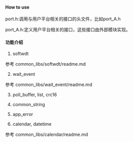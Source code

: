 #### How to use

port.h:调用与用户平台相关的接口的头文件，比如port_A.h

port_A.h:定义用户平台相关的接口，这些接口由外部模块实现。



#### 功能介绍
1) softwdt

参考 common_libs/softwdt/readme.md

2) wait_event

参考 common_libs/wait_event/readme.md

3) poll_buffer, list, crc16

4) common_string

5) app_error

6) calendar, datetime

参考 common_libs/calendar/readme.md